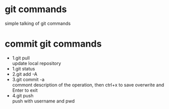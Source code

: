 # git commands
simple talking of git commands

# commit git commands
<ul>
<li>1.git pull <br>
    update local repository
</li>
<li>1.git status</li>
<li>2.git add -A</li>
<li>3.git commit -a <br>
  commont description of the operation, then ctrl+x to save overwrite and Enter to exit
  </li>
<li>4.git push <br>
  push with username and pwd</li>
</ul>
